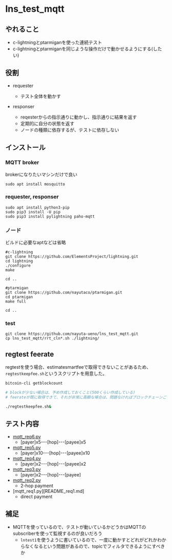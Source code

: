 # lns_test_mqtt

## やれること

* c-lightningとptarmiganを使った連続テスト
* c-lightningとptarmiganを同じような操作だけで動かせるようにする(したい)

## 役割

* requester
  - テスト全体を動かす

* responser
  - reqesterからの指示通りに動かし、指示通りに結果を返す
  - 定期的に自分の状態を返す
  - ノードの種類に依存するが、テストに依存しない

## インストール

### MQTT broker

brokerになりたいマシンだけで良い

```
sudo apt install mosquitto
```

### requester, responser

```
sudo apt install python3-pip
sudo pip3 install -U pip
sudo pip3 install pylightning paho-mqtt
```

### ノード

ビルドに必要なaptなどは省略

```
#c-lightning
git clone https://github.com/ElementsProject/lightning.git
cd lightning
./configure
make

cd ..

#ptarmigan
git clone https://github.com/nayutaco/ptarmigan.git
cd ptarmigan
make full

cd ..
```

### test

```
git clone https://github.com/nayuta-ueno/lns_test_mqtt.git
cp lns_test_mqtt/rrt_cln*.sh ./lightning/
```

## regtest feerate

regtestを使う場合、estimatesmartfeeで取得できないことがあるため、
`regtestkeepfee.sh`というスクリプトを用意した。

```bash
bitcoin-cli getblockcount

# blockが少ない場合は、予め作成しておくこと(500くらい作成している)
# feerateが既に取得できて、それが非常に高額な場合は、問題なければブロックチェーンごと削除する

./regtestkeepfee.sh&
```

## テスト内容

* [mqtt_req6.py](README_req6.md)
  * [payer]x5---[hop]---[payee]x5
* [mqtt_req5.py](README_req5.md)
  * [payer]x10---[hop]---[payee]x10
* [mqtt_req4.py](README_req4.md)
  * [payer]x2---[hop]---[payee]x2
* [mqtt_req3.py](README_req3.md)
  * [payer]x2---[hop]---[payee]
* [mqtt_req2.py](README_req2.md)
  * 2-hop payment
* [mqtt_req1.py][README_req1.md]
  * direct payment

## 補足

* MQTTを使っているので、テストが動いているかどうかはMQTTのsubscriberを使って監視するのが良いだろう
  * `lntest1`を使うように書いているので、一度に動かすとどれがどれかわからなくなるという問題があるので、topicでフィルタできるようにすべきか
